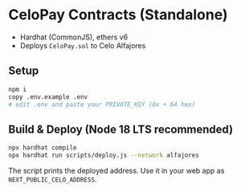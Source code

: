 # CeloPay Contracts (Standalone)

- Hardhat (CommonJS), ethers v6
- Deploys `CeloPay.sol` to Celo Alfajores

## Setup
```bash
npm i
copy .env.example .env
# edit .env and paste your PRIVATE_KEY (0x + 64 hex)
```

## Build & Deploy (Node 18 LTS recommended)
```bash
npx hardhat compile
npx hardhat run scripts/deploy.js --network alfajores
```

The script prints the deployed address. Use it in your web app as `NEXT_PUBLIC_CELO_ADDRESS`.
